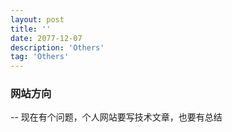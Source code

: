 ```yaml
---
layout: post
title: ''
date: 2077-12-07
description: 'Others'
tag: 'Others'
--- 
```

### 网站方向

-- 现在有个问题，个人网站要写技术文章，也要有总结






